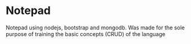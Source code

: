 # Notepad
Notepad using nodejs, bootstrap and mongodb. Was made for the sole purpose of training the basic concepts (CRUD) of the language
